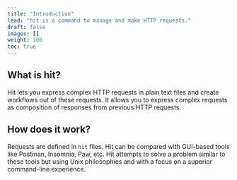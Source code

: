 ```yaml
---
title: "Introduction"
lead: "hit is a command to manage and make HTTP requests."
draft: false
images: []
weight: 100
toc: true
---
```


## What is hit?

Hit lets you express complex HTTP requests in plain text files and create
workflows out of these requests. It allows you to express complex requests as
composition of responses from previous HTTP requests.

## How does it work?

Requests are defined in `hit` files.
Hit can be compared with GUI-based tools like Postman, Insomnia, Paw, etc.
Hit attempts to solve a problem similar to these tools but using Unix
philosophies and with a focus on a superior command-line experience.
